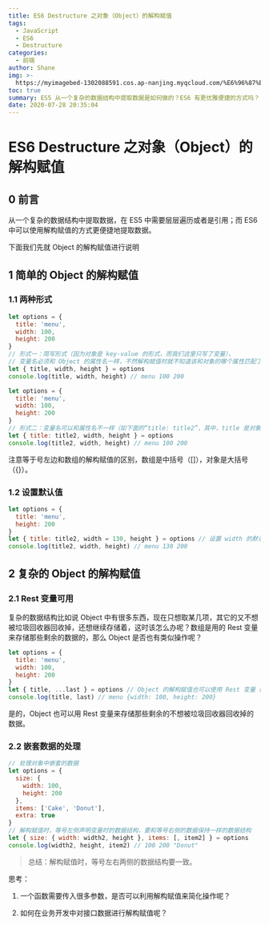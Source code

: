 ```yaml
---
title: ES6 Destructure 之对象（Object）的解构赋值
tags:
  - JavaScript
  - ES6
  - Destructure
categories:
  - 前端
author: Shane
img: >-
  https://myimagebed-1302088591.cos.ap-nanjing.myqcloud.com/%E6%96%87%E7%AB%A0%E7%89%B9%E5%BE%81%E5%9B%BE/42.jpg
toc: true
summary: ES5 从一个复杂的数据结构中提取数据是如何做的？ES6 有更优雅便捷的方式吗？
date: 2020-07-28 20:35:04
---
```


# ES6 Destructure 之对象（Object）的解构赋值

## 0 前言

从一个复杂的数据结构中提取数据，在 ES5 中需要层层遍历或者是引用；而 ES6 中可以使用解构赋值的方式更便捷地提取数据。

下面我们先就 Object 的解构赋值进行说明

## 1 简单的 Object 的解构赋值

### 1.1 两种形式

```javascript
let options = {
  title: 'menu',
  width: 100,
  height: 200
}
// 形式一：简写形式（因为对象是 key-value 的形式，而我们这里只写了变量），
// 变量名必须和 Object 的属性名一样，不然解构赋值时就不知道该和对象的哪个属性匹配了
let { title, width, height } = options
console.log(title, width, height) // menu 100 200
```

```javascript
let options = {
  title: 'menu',
  width: 100,
  height: 200
}
// 形式二：变量名可以和属性名不一样（如下面的“title: title2”，其中，title 是对象属性名，title2 是变量名）
let { title: title2, width, height } = options
console.log(title2, width, height) // menu 100 200
```

注意等于号左边和数组的解构赋值的区别，数组是中括号（[]），对象是大括号（{}）。

### 1.2 设置默认值

```javascript
let options = {
  title: 'menu',
  height: 200
}
let { title: title2, width = 130, height } = options // 设置 width 的默认值为 130
console.log(title2, width, height) // menu 130 200
```

## 2 复杂的 Object 的解构赋值

### 2.1 Rest 变量可用

复杂的数据结构比如说 Object 中有很多东西，现在只想取某几项，其它的又不想被垃圾回收器回收掉，还想继续存储着，这时该怎么办呢？数组是用的 Rest 变量来存储那些剩余的数据的，那么 Object 是否也有类似操作呢？

```javascript
let options = {
  title: 'menu',
  width: 100,
  height: 200
}
let { title, ...last } = options // Object 的解构赋值也可以使用 Rest 变量（这里即变量 last）
console.log(title, last) // menu {width: 100, height: 200}
```

是的，Object 也可以用 Rest 变量来存储那些剩余的不想被垃圾回收器回收掉的数据。

### 2.2 嵌套数据的处理

```javascript
// 处理对象中嵌套的数据
let options = {
  size: {
    width: 100,
    height: 200
  },
  items: ['Cake', 'Donut'],
  extra: true
}
// 解构赋值时，等号左侧声明变量时的数据结构，要和等号右侧的数据保持一样的数据结构
let { size: { width: width2, height }, items: [, item2] } = options
console.log(width2, height, item2) // 100 200 "Donut"
```

> 总结：解构赋值时，等号左右两侧的数据结构要一致。

思考：

1. 一个函数需要传入很多参数，是否可以利用解构赋值来简化操作呢？

2. 如何在业务开发中对接口数据进行解构赋值呢？
